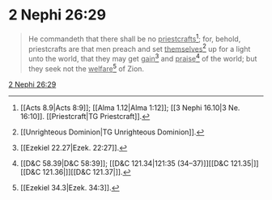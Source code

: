 # 2 Nephi 26:29

> He commandeth that there shall be no <u>priestcrafts</u>[^a]; for, behold, priestcrafts are that men preach and set <u>themselves</u>[^b] up for a light unto the world, that they may get <u>gain</u>[^c] and <u>praise</u>[^d] of the world; but they seek not the <u>welfare</u>[^e] of Zion.

[2 Nephi 26:29](https://www.churchofjesuschrist.org/study/scriptures/bofm/2-ne/26?lang=eng&id=p29#p29)


[^a]: [[Acts 8.9|Acts 8:9]]; [[Alma 1.12|Alma 1:12]]; [[3 Nephi 16.10|3 Ne. 16:10]]. [[Priestcraft|TG Priestcraft]].  
[^b]: [[Unrighteous Dominion|TG Unrighteous Dominion]].  
[^c]: [[Ezekiel 22.27|Ezek. 22:27]].  
[^d]: [[D&C 58.39|D&C 58:39]]; [[D&C 121.34|121:35 (34–37)]][[D&C 121.35|]][[D&C 121.36|]][[D&C 121.37|]].  
[^e]: [[Ezekiel 34.3|Ezek. 34:3]].  
